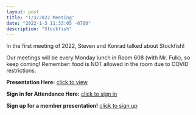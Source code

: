 ```yaml
---
layout: post
title: "1/3/2022 Meeting"
date: "2022-1-3 11:33:05 -0700"
description: "Stockfish"
---
```


In the first meeting of 2022, Steven and Konrad talked about Stockfish! 

Our meetings will be every Monday lunch in Room 608 (with Mr. Fulk), so keep coming! Remember: food is NOT allowed in the room due to COVID restrictions.

**Presentation Here:** [click to view](https://docs.google.com/presentation/d/1Q40DSClmrRENGwjCDyfUWKKqfGIZkexNeGzR7l4EU0s/edit?usp=sharing)

**Sign in for Attendance Here:** [click to sign in](http://tinyurl.com/lhscsattendance)

**Sign up for a member presentation!** [click to sign up](http://tinyurl.com/csclubmember2021)


